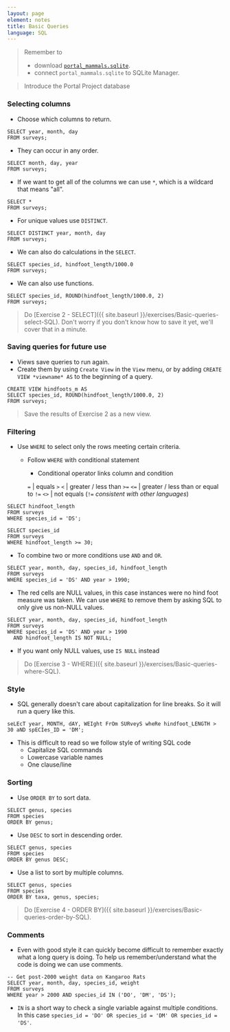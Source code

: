 ```yaml
---
layout: page
element: notes
title: Basic Queries
language: SQL
---
```


> Remember to
>
> * download [`portal_mammals.sqlite`](https://ndownloader.figshare.com/files/2292171).
> * connect `portal_mammals.sqlite` to SQLite Manager.

> Introduce the Portal Project database

### Selecting columns

* Choose which columns to return.

```
SELECT year, month, day
FROM surveys;
```

* They can occur in any order.

```
SELECT month, day, year
FROM surveys;
```

* If we want to get all of the columns we can use `*`, which is a wildcard that
means "all".

```
SELECT *
FROM surveys;
```

* For unique values use `DISTINCT`.

```
SELECT DISTINCT year, month, day
FROM surveys;
```

* We can also do calculations in the `SELECT`.

```
SELECT species_id, hindfoot_length/1000.0
FROM surveys;
```

* We can also use functions.

```
SELECT species_id, ROUND(hindfoot_length/1000.0, 2)
FROM surveys;
```

> Do [Exercise 2 - SELECT]({{ site.baseurl }}/exercises/Basic-queries-select-SQL).
> Don't worry if you don't know how to save it yet, we'll cover that in a
> minute.

### Saving queries for future use

* Views save queries to run again.
* Create them by using `Create View` in the `View` menu, or by adding `CREATE
  VIEW *viewname* AS` to the beginning of a query.

```
CREATE VIEW hindfoots_m AS
SELECT species_id, ROUND(hindfoot_length/1000.0, 2)
FROM surveys;
```

> Save the results of Exercise 2 as a new view.


### Filtering

* Use `WHERE` to select only the rows meeting certain criteria.
    * Follow `WHERE` with conditional statement
        * Conditional operator links column and condition
        
        `=`       | equals
        `>`  `<`  | greater / less than
        `>=` `<=` | greater / less than or equal to
        `!=` `<>` | not equals (`!=` *consistent with other languages*)

```
SELECT hindfoot_length
FROM surveys
WHERE species_id = 'DS';
```

```
SELECT species_id
FROM surveys
WHERE hindfoot_length >= 30;
```

* To combine two or more conditions use `AND` and `OR`.

```
SELECT year, month, day, species_id, hindfoot_length
FROM surveys
WHERE species_id = 'DS' AND year > 1990;
```

* The red cells are NULL values, in this case instances were no hind foot
  measure was taken. We can use `WHERE` to remove them by asking SQL to only
  give us non-NULL values.

```
SELECT year, month, day, species_id, hindfoot_length
FROM surveys
WHERE species_id = 'DS' AND year > 1990 
  AND hindfoot_length IS NOT NULL;
```

* If you want only NULL values, use `IS NULL` instead

> Do [Exercise 3 - WHERE]({{ site.baseurl }}/exercises/Basic-queries-where-SQL).


### Style

* SQL generally doesn't care about capitalization for line breaks. So it will
run a query like this.

```
seLEcT year, MONTH, dAY, WEIght FrOm SURveyS wheRe hindfoot_LENGTH > 30 aND spECIes_ID = 'DM';
```

* This is difficult to read so we follow style of writing SQL code
    * Capitalize SQL commands
    * Lowercase variable names
	* One clause/line


### Sorting

* Use `ORDER BY` to sort data.

```
SELECT genus, species
FROM species
ORDER BY genus;
```

* Use `DESC` to sort in descending order.

```
SELECT genus, species
FROM species
ORDER BY genus DESC;
```

* Use a list to sort by multiple columns.

```
SELECT genus, species
FROM species
ORDER BY taxa, genus, species;
```

> Do [Exercise 4 - ORDER BY]({{ site.baseurl }}/exercises/Basic-queries-order-by-SQL).


### Comments

* Even with good style it can quickly become difficult to remember exactly what
  a long query is doing. To help us remember/understand what the code is doing 
  we can use comments.

```
-- Get post-2000 weight data on Kangaroo Rats
SELECT year, month, day, species_id, weight
FROM surveys
WHERE year > 2000 AND species_id IN ('DO', 'DM', 'DS');
```

* `IN` is a short way to check a single variable against multiple conditions. In
  this case `species_id = 'DO' OR species_id = 'DM' OR species_id = 'DS'`.
